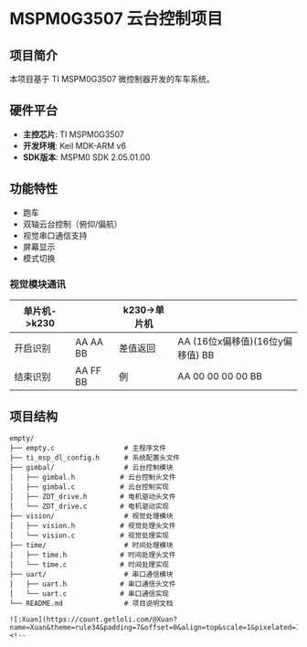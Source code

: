 # MSPM0G3507 云台控制项目

## 项目简介

本项目基于 TI MSPM0G3507 微控制器开发的车车系统。

## 硬件平台

- **主控芯片**: TI MSPM0G3507
- **开发环境**: Keil MDK-ARM v6
- **SDK版本**: MSPM0 SDK 2.05.01.00

## 功能特性

- 跑车
- 双轴云台控制（俯仰/偏航）
- 视觉串口通信支持
- 屏幕显示
- 模式切换


### 视觉模块通讯
| 单片机->k230 |  | k230->单片机 |  |
|--------|------|------|------|
| 开启识别 | AA AA BB | 差值返回 | AA (16位x偏移值)(16位y偏移值)  BB |
| 结束识别 | AA FF BB | 例 | AA 00 00 00 00 BB |



## 项目结构

```
empty/
├── empty.c                 # 主程序文件
├── ti_msp_dl_config.h      # 系统配置头文件
├── gimbal/                 # 云台控制模块
│   ├── gimbal.h           # 云台控制头文件
│   ├── gimbal.c           # 云台控制实现
│   ├── ZDT_drive.h        # 电机驱动头文件
│   └── ZDT_drive.c        # 电机驱动实现
├── vision/                 # 视觉处理模块
│   ├── vision.h           # 视觉处理头文件
│   └── vision.c           # 视觉处理实现
├── time/                   # 时间处理模块
│   ├── time.h             # 时间处理头文件
│   └── time.c             # 时间处理实现
├── uart/                   # 串口通信模块
│   ├── uart.h             # 串口通信头文件
│   └── uart.c             # 串口通信实现
└── README.md               # 项目说明文档

![:Xuan](https://count.getloli.com/@Xuan?name=Xuan&theme=rule34&padding=7&offset=0&align=top&scale=1&pixelated=1&darkmode=auto)
<!--